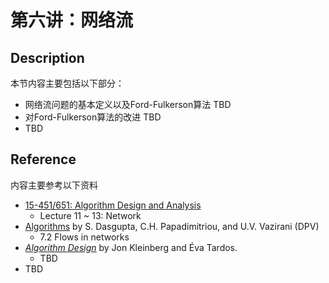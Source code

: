 # 第六讲：网络流

## Description

本节内容主要包括以下部分：

* 网络流问题的基本定义以及Ford-Fulkerson算法 TBD
* 对Ford-Fulkerson算法的改进 TBD
* TBD

## Reference

内容主要参考以下资料

* [15-451/651: Algorithm Design and Analysis](https://www.cs.cmu.edu/\~15451-f22/schedule.html)
  * Lecture 11 \~ 13: Network
* [Algorithms](http://cseweb.ucsd.edu/\~dasgupta/book/index.html) by S. Dasgupta, C.H. Papadimitriou, and U.V. Vazirani (DPV)
  * 7.2 Flows in networks
* [_Algorithm Design_](https://amzn.to/VjhioK) by Jon Kleinberg and Éva Tardos.
  * TBD
* TBD
